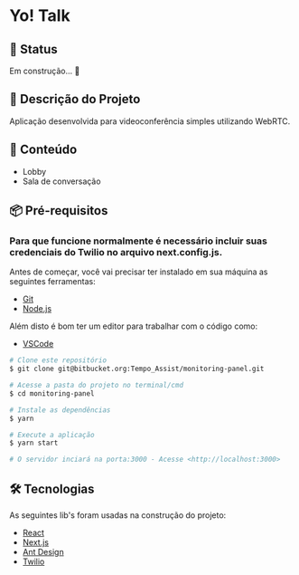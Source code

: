 <h1>Yo! Talk</h1>

## 🚀 Status
Em construção...  🚧

## 📝 Descrição do Projeto
Aplicação desenvolvida para videoconferência simples utilizando WebRTC.

## 🏁 Conteúdo
* Lobby
* Sala de conversação

## 📦 Pré-requisitos

### Para que funcione normalmente é necessário incluir suas credenciais do Twilio no arquivo next.config.js.

Antes de começar, você vai precisar ter instalado em sua máquina as seguintes ferramentas:

* [Git](https://git-scm.com)
* [Node.js](https://nodejs.org/en/)

Além disto é bom ter um editor para trabalhar com o código como:

* [VSCode](https://code.visualstudio.com/)

```bash
# Clone este repositório
$ git clone git@bitbucket.org:Tempo_Assist/monitoring-panel.git

# Acesse a pasta do projeto no terminal/cmd
$ cd monitoring-panel

# Instale as dependências
$ yarn

# Execute a aplicação
$ yarn start

# O servidor inciará na porta:3000 - Acesse <http://localhost:3000>
```

## 🛠 Tecnologias

As seguintes lib's foram usadas na construção do projeto:

- [React](https://pt-br.reactjs.org/)
- [Next.js](https://nextjs.org/)
- [Ant Design](https://ant.design/)
- [Twilio](https://www.twilio.com/)
